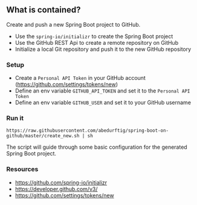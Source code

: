 ## What is contained?

Create and push a new Spring Boot project to GitHub.

- Use the `spring-io/initializr` to create the Spring Boot project
- Use the GitHub REST Api to create a remote repository on GitHub
- Initialize a local Git repository and push it to the new GitHub repository

### Setup

- Create a `Personal API Token` in your GitHub account (https://github.com/settings/tokens/new)
- Define an env variable `GITHUB_API_TOKEN` and set it to the `Personal API Token`
- Define an env variable `GITHUB_USER` and set it to your GitHub username

### Run it

```
https://raw.githubusercontent.com/abedurftig/spring-boot-on-github/master/create_new.sh | sh
```
The script will guide through some basic configuration for the generated Spring Boot project.

### Resources

- https://github.com/spring-io/initializr
- https://developer.github.com/v3/
- https://github.com/settings/tokens/new
